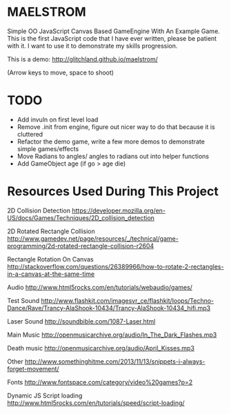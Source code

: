 MAELSTROM
=========

Simple OO JavaScript Canvas Based GameEngine With An Example Game. This is
the first JavaScript code that I have ever written, please be patient with
it. I want to use it to demonstrate my skills progression. 

This is a demo:
http://glitchland.github.io/maelstrom/

(Arrow keys to move, space to shoot)

TODO
=========

- Add invuln on first level load
- Remove .init from engine, figure out nicer way to do that because it is cluttered
- Refactor the demo game, write a few more demos to demonstrate simple games/effects
- Move Radians to angles/ angles to radians out into helper functions
- Add GameObject age (if go > age die)

Resources Used During This Project
=========
2D Collision Detection
https://developer.mozilla.org/en-US/docs/Games/Techniques/2D_collision_detection


2D Rotated Rectangle Collision
http://www.gamedev.net/page/resources/_/technical/game-programming/2d-rotated-rectangle-collision-r2604


Rectangle Rotation On Canvas
http://stackoverflow.com/questions/26389966/how-to-rotate-2-rectangles-in-a-canvas-at-the-same-time


Audio
http://www.html5rocks.com/en/tutorials/webaudio/games/


Test Sound
http://www.flashkit.com/imagesvr_ce/flashkit/loops/Techno-Dance/Rave/Trancy-AlaShook-10434/Trancy-AlaShook-10434_hifi.mp3


Laser Sound
http://soundbible.com/1087-Laser.html


Main Music
http://openmusicarchive.org/audio/In_The_Dark_Flashes.mp3


Death music
http://openmusicarchive.org/audio/April_Kisses.mp3


Other
http://www.somethinghitme.com/2013/11/13/snippets-i-always-forget-movement/


Fonts
http://www.fontspace.com/category/video%20games?p=2


Dynamic JS Script loading
http://www.html5rocks.com/en/tutorials/speed/script-loading/
